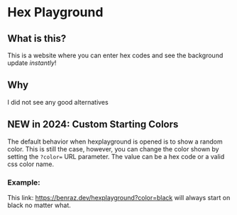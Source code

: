 # Hex Playground

## What is this?

This is a website where you can enter hex codes and see the background update _instantly_!

## Why

I did not see any good alternatives

## NEW in 2024: Custom Starting Colors

The default behavior when hexplayground is opened is to show a random color. This is still the case, however, you can change the color shown by setting the `?color=` URL parameter. The value can be a hex code or a valid css color name.

### Example:

This link: <https://benraz.dev/hexplayground?color=black> will always start on black no matter what.
